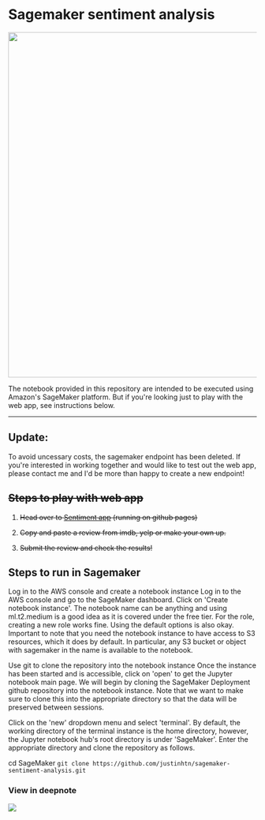# Sagemaker sentiment analysis

<img src="https://repository-images.githubusercontent.com/273963529/d0298700-ff15-11ea-84d6-4a198484cab8" width="700" />

The notebook provided in this repository are intended to be executed using Amazon's SageMaker platform. But if you're looking just to play with the web app, see instructions below.

---

 
 ## Update:
To avoid uncessary costs, the sagemaker endpoint has been deleted. If you're interested in working together and would like to test out the web app, please contact me and I'd be more than happy to create a new endpoint! 

## ~~Steps to play with web app~~
 
1. ~~Head over to [Sentiment app](https://justinhtn.github.io/sagemaker-sentiment-analysis/) (running on github pages)~~

2. ~~Copy and paste a review from imdb, yelp or make your own up.~~

3. ~~Submit the review and check the results!~~

## Steps to run in Sagemaker

Log in to the AWS console and create a notebook instance
Log in to the AWS console and go to the SageMaker dashboard. Click on 'Create notebook instance'. The notebook name can be anything and using ml.t2.medium is a good idea as it is covered under the free tier. For the role, creating a new role works fine. Using the default options is also okay. Important to note that you need the notebook instance to have access to S3 resources, which it does by default. In particular, any S3 bucket or object with sagemaker in the name is available to the notebook.

Use git to clone the repository into the notebook instance
Once the instance has been started and is accessible, click on 'open' to get the Jupyter notebook main page. We will begin by cloning the SageMaker Deployment github repository into the notebook instance. Note that we want to make sure to clone this into the appropriate directory so that the data will be preserved between sessions.

Click on the 'new' dropdown menu and select 'terminal'. By default, the working directory of the terminal instance is the home directory, however, the Jupyter notebook hub's root directory is under 'SageMaker'. Enter the appropriate directory and clone the repository as follows.

cd SageMaker
`git clone https://github.com/justinhtn/sagemaker-sentiment-analysis.git`

### View in deepnote
<a href="https://deepnote.com/@justin-houghton-190b/sagemaker-sentiment-analysis-NIrP1mLwTZGTe6JEB5UR8Q?utm_campaign=sagemaker-sentiment-analysis&utm_medium=publishing&utm_source=copy_link"> <img src="https://beta.deepnote.com/buttons/launch-in-deepnote.svg"> </a>
